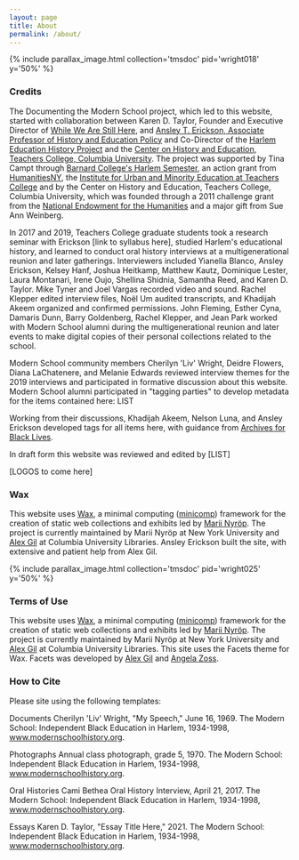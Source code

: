 ```yaml
---
layout: page
title: About
permalink: /about/
---
```

{% include parallax_image.html collection='tmsdoc' pid='wright018' y='50%' %}

### Credits

The Documenting the Modern School project, which led to this website, started with collaboration between Karen D. Taylor, Founder and Executive Director of [While We Are Still Here](https://whilewearestillhere.org/), and [Ansley T. Erickson, Associate Professor of History and Education Policy](https://tc.columbia.edu/faculty/ate11) and Co-Director of the [Harlem Education History Project](https://harlemeducationhistory.library.columbia.edu/) and the [Center on History and Education, Teachers College, Columbia University](https://www.tc.columbia.edu/che/). The project was supported by Tina Campt through [Barnard College's Harlem Semester](https://africana.barnard.edu/harlem-semester), an action grant from [HumanitiesNY](https://humanitiesny.org/), the [Institute for Urban and Minority Education at Teachers College](https://iume.tc.columbia.edu/) and by the Center on History and Education, Teachers College, Columbia University, which was founded through a 2011 challenge grant from the [National Endowment for the Humanities](www.neh.gov) and a major gift from Sue Ann Weinberg.

In 2017 and 2019, Teachers College graduate students took a research seminar with Erickson [link to syllabus here], studied Harlem's educational history, and learned to conduct oral history interviews at a multigenerational reunion and later gatherings. Interviewers included Yianella Blanco, Ansley Erickson, Kelsey Hanf, Joshua Heitkamp, Matthew Kautz, Dominique Lester, Laura Montanari, Irene Oujo, Shellina Shidnia, Samantha Reed, and Karen D. Taylor. Mike Tyner and Joel Vargas recorded video and sound. Rachel Klepper edited interview files, Noël Um audited transcripts, and Khadijah Akeem organized and confirmed permissions. John Fleming, Esther Cyna, Damaris Dunn, Barry Goldenberg, Rachel Klepper, and Jean Park worked with Modern School alumni during the multigenerational reunion and later events to make digital copies of their personal collections related to the school.

Modern School community members Cherilyn 'Liv' Wright, Deidre Flowers, Diana LaChatenere, and Melanie Edwards reviewed interview themes for the 2019 interviews and participated in formative discussion about this website. Modern School alumni participated in "tagging parties" to develop metadata for the items contained here: LIST

Working from their discussions, Khadijah Akeem, Nelson Luna, and Ansley Erickson developed tags for all items here, with guidance from [Archives for Black Lives](https://archivesforblacklives.files.wordpress.com/2019/10/ardr_final.pdf).

In draft form this website was reviewed and edited by [LIST]

[LOGOS to come here]


### Wax

This website uses [Wax](https://minicomp.github.io/wax/), a minimal computing ([minicomp](https://github.com/minicomp)) framework for the creation of static web collections and exhibits led by [Marii Nyröp](http://marii.info/). The project is currently maintained by Marii Nyröp at New York University and [Alex Gil](https://github.com/elotroalex) at Columbia University Libraries. Ansley Erickson built the site, with extensive and patient help from Alex Gil. 

{% include parallax_image.html collection='tmsdoc' pid='wright025' y='50%' %}

### Terms of Use

This website uses [Wax](https://minicomp.github.io/wax/), a minimal computing ([minicomp](https://github.com/minicomp)) framework for the creation of static web collections and exhibits led by [Marii Nyröp](http://marii.info/). The project is currently maintained by Marii Nyröp at New York University and [Alex Gil](https://github.com/elotroalex) at Columbia University Libraries. This site uses the Facets theme for Wax. Facets was developed by [Alex Gil](https://github.com/elotroalex) and [Angela Zoss](https://library.duke.edu/about/directory/staff/angela.zoss).

### How to Cite

Please site using the following templates:

Documents
Cherilyn 'Liv' Wright, "My Speech," June 16, 1969. The Modern School: Independent Black Education in Harlem, 1934-1998, www.modernschoolhistory.org.

Photographs
Annual class photograph, grade 5, 1970. The Modern School: Independent Black Education in Harlem, 1934-1998, www.modernschoolhistory.org.

Oral Histories
Cami Bethea Oral History Interview, April 21, 2017. The Modern School: Independent Black Education in Harlem, 1934-1998, www.modernschoolhistory.org.

Essays
Karen D. Taylor, "Essay Title Here," 2021. The Modern School: Independent Black Education in Harlem, 1934-1998, www.modernschoolhistory.org.
